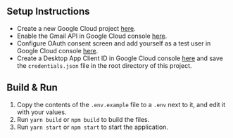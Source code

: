 ## Setup Instructions

- Create a new Google Cloud project [here](https://console.cloud.google.com/projectcreate).
- Enable the Gmail API in Google Cloud console [here](https://console.cloud.google.com/flows/enableapi?apiid=gmail.googleapis.com).
- Configure OAuth consent screen and add yourself as a test user in Google Cloud console [here](https://console.cloud.google.com/auth/audience).
- Create a Desktop App Client ID in Google Cloud console [here](https://console.cloud.google.com/auth/clients) and save the `credentials.json` file in the root directory of this project.

## Build & Run

1. Copy the contents of the `.env.example` file to a `.env` next to it, and edit it with your values.
2. Run `yarn build` or `npm build` to build the files.
3. Run `yarn start` or `npm start` to start the application.